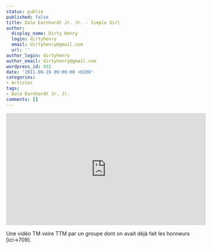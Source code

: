 ```yaml
---
status: publie
published: false
title: Dale Earnhardt Jr. Jr. - Simple Girl
author:
  display_name: Dirty Henry
  login: dirtyhenry
  email: dirtyhenry@gmail.com
  url: ''
author_login: dirtyhenry
author_email: dirtyhenry@gmail.com
wordpress_id: 912
date: '2011-09-19 09:00:00 +0200'
categories:
- Artistes
tags:
- Dale Earnhardt Jr. Jr.
comments: []
---
```

<iframe width="540" height="304" src="http://www.youtube.com/embed/2sqqSRoFKmg" frameborder="0" allowfullscreen></iframe>

Une vidéo TM voire TTM par un groupe dont on avait déjà fait les honneurs [ici->709].

